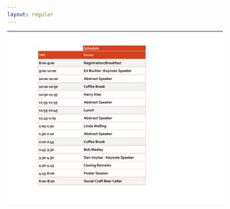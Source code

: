 ```yaml
---
layout: regular
---
```




<hr style="clear: both;" />

<img src="/img/MUPRS2018schedule.pdf" style="max-width:100%"/>
